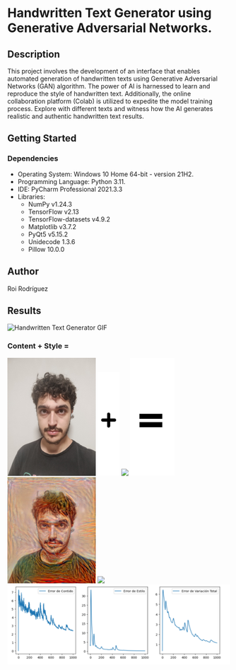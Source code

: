 # Handwritten Text Generator using Generative Adversarial Networks.


## Description

This project involves the development of an interface that enables automated generation of handwritten texts using Generative Adversarial Networks (GAN) algorithm. The power of AI is harnessed to learn and reproduce the style of handwritten text. Additionally, the online collaboration platform (Colab) is utilized to expedite the model training process. Explore with different texts and witness how the AI generates realistic and authentic handwritten text results.
## Getting Started

### Dependencies

* Operating System: Windows 10 Home 64-bit - version 21H2.
* Programming Language: Python 3.11.
* IDE: PyCharm Professional 2021.3.3
* Libraries:
  * NumPy v1.24.3
  * TensorFlow v2.13
  * TensorFlow-datasets v4.9.2
  * Matplotlib v3.7.2
  * PyQt5 v5.15.2
  * Unidecode 1.3.6
  * Pillow 10.0.0




## Author
Roi Rodríguez

## Results


![Handwritten Text Generator GIF](Resources/evolution.gif)


### Content  +               Style =

<img src="TEST1/contido.jpg" width="200">
<img src="+.jpg" width="50">
<img src="TEST1/estilo.jpg" width="200">
<img src="=.jpg" width="100">
<img src="TEST1/generated_image_1000.png" width="200">

<img src="Test1/evolution.gif" width="300">
<img src="TEST1/loss_TEST1.png" width="800">



